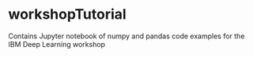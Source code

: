 # workshopTutorial
Contains Jupyter notebook of numpy and pandas code examples for the IBM Deep Learning workshop
